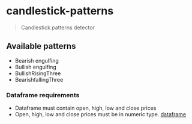 # candlestick-patterns
> Candlestick patterns detector

## Available patterns

* Bearish engulfing
* Bullish engulfing
* BullishRisingThree
* BearishfallingThree




### Dataframe requirements

- Dataframe must contain open, high, low and close prices
- Open, high, low and close prices must be in numeric type.
[dataframe](dataframe.png)
